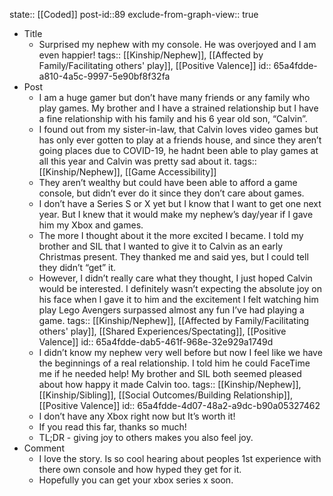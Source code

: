 state:: [[Coded]]
post-id::89
exclude-from-graph-view:: true

- Title
	- Surprised my nephew with my console. He was overjoyed and I am even happier!
	  tags:: [[Kinship/Nephew]], [[Affected by Family/Facilitating others' play]], [[Positive Valence]]
	  id:: 65a4fdde-a810-4a5c-9997-5e90bf8f32fa
- Post
	- I am a huge gamer but don’t have many friends or any family who play games. My brother and I have a strained relationship but I have a fine relationship with his family and his 6 year old son, “Calvin”.
	- I found out from my sister-in-law, that Calvin loves video games but has only ever gotten to play at a friends house, and since they aren’t going places due to COVID-19, he hadnt been able to play games at all this year and Calvin was pretty sad about it.
	  tags:: [[Kinship/Nephew]], [[Game Accessibility]]
	- They aren’t wealthy but could have been able to afford a game console, but didn’t ever do it since they don’t care about games.
	- I don’t have a Series S or X yet but I know that I want to get one next year. But I knew that it would make my nephew’s day/year if I gave him my Xbox and games.
	- The more I thought about it the more excited I became. I told my brother and SIL that I wanted to give it to Calvin as an early Christmas present. They thanked me and said yes, but I could tell they didn’t “get” it.
	- However, I didn’t really care what they thought, I just hoped Calvin would be interested. I definitely wasn’t expecting the absolute joy on his face when I gave it to him and the excitement I felt watching him play Lego Avengers surpassed almost any fun I’ve had playing a game.
	  tags:: [[Kinship/Nephew]], [[Affected by Family/Facilitating others' play]], [[Shared Experiences/Spectating]], [[Positive Valence]]
	  id:: 65a4fdde-dab5-461f-968e-32e929a1749d
	- I didn’t know my nephew very well before but now I feel like we have the beginnings of a real relationship. I told him he could FaceTime me if he needed help! My brother and SIL both seemed pleased about how happy it made Calvin too.
	  tags:: [[Kinship/Nephew]], [[Kinship/Sibling]], [[Social Outcomes/Building Relationship]], [[Positive Valence]]
	  id:: 65a4fdde-4d07-48a2-a9dc-b90a05327462
	- I don’t have any Xbox right now but It’s worth it!
	- If you read this far, thanks so much!
	- TL;DR - giving joy to others makes you also feel joy.
- Comment
	- I love the story. Is so cool hearing about peoples 1st experience with there own console and how hyped they get for it.
	- Hopefully you can get your xbox series x soon.